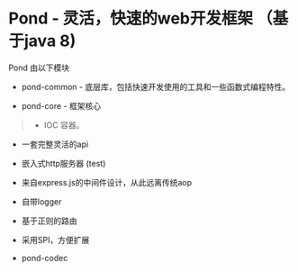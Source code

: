 Pond - 灵活，快速的web开发框架 （基于java 8)
====
Pond 由以下模块

* pond-common - 底层库，包括快速开发使用的工具和一些函数式编程特性。


* pond-core - 框架核心

> * IOC 容器。
  * 一套完整灵活的api
  * 嵌入式http服务器 (test)
  * 来自express.js的中间件设计，从此远离传统aop
  * 自带logger
  * 基于正则的路由
  * 采用SPI，方便扩展
  
* pond-codec

